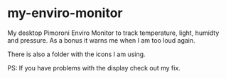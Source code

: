# my-enviro-monitor
My desktop Pimoroni Enviro Monitor to track temperature, light, humidty and pressure. As a bonus it warns me when I am too loud again.

There is also a folder with the icons I am using.

PS: If you have problems with the display check out my fix.
